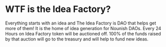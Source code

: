 # WTF is the Idea Factory?

Everything starts with an idea and The Idea Factory is DAO that helps get more of them! It is the home of idea generation for Nounish DAOs.
Every 24 Hours on Idea Factory token will be auctioned off. 100% of the funds raised by that auction will go to the treasury and will help to fund new ideas.

